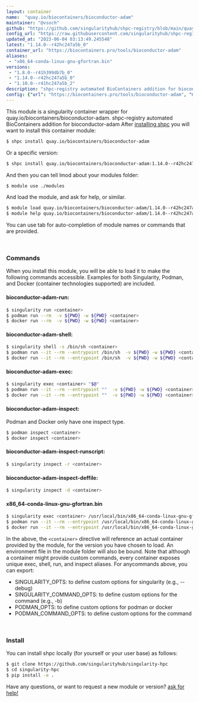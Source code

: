 ```yaml
---
layout: container
name:  "quay.io/biocontainers/bioconductor-adam"
maintainer: "@vsoch"
github: "https://github.com/singularityhub/shpc-registry/blob/main/quay.io/biocontainers/bioconductor-adam/container.yaml"
config_url: "https://raw.githubusercontent.com/singularityhub/shpc-registry/main/quay.io/biocontainers/bioconductor-adam/container.yaml"
updated_at: "2023-06-04 03:13:49.245548"
latest: "1.14.0--r42hc247a5b_0"
container_url: "https://biocontainers.pro/tools/bioconductor-adam"
aliases:
 - "x86_64-conda-linux-gnu-gfortran.bin"
versions:
 - "1.8.0--r41h399db7b_0"
 - "1.14.0--r42hc247a5b_0"
 - "1.10.0--r41hc247a5b_2"
description: "shpc-registry automated BioContainers addition for bioconductor-adam"
config: {"url": "https://biocontainers.pro/tools/bioconductor-adam", "maintainer": "@vsoch", "description": "shpc-registry automated BioContainers addition for bioconductor-adam", "latest": {"1.14.0--r42hc247a5b_0": "sha256:3777288f029b4e08eb45d9667f2a7dae818014e39e82e59236704b4e577f3ce7"}, "tags": {"1.8.0--r41h399db7b_0": "sha256:1e7125c4492d7327120b7195b6c99d99ff93d48733ede9f23d758ca745064a9b", "1.14.0--r42hc247a5b_0": "sha256:3777288f029b4e08eb45d9667f2a7dae818014e39e82e59236704b4e577f3ce7", "1.10.0--r41hc247a5b_2": "sha256:bf605d7e17c22c7d076a3bfb5d8c58a647f3893eeb8405e32ff200f4ab7502dd"}, "docker": "quay.io/biocontainers/bioconductor-adam", "aliases": {"x86_64-conda-linux-gnu-gfortran.bin": "/usr/local/bin/x86_64-conda-linux-gnu-gfortran.bin"}}
---
```


This module is a singularity container wrapper for quay.io/biocontainers/bioconductor-adam.
shpc-registry automated BioContainers addition for bioconductor-adam
After [installing shpc](#install) you will want to install this container module:


```bash
$ shpc install quay.io/biocontainers/bioconductor-adam
```

Or a specific version:

```bash
$ shpc install quay.io/biocontainers/bioconductor-adam:1.14.0--r42hc247a5b_0
```

And then you can tell lmod about your modules folder:

```bash
$ module use ./modules
```

And load the module, and ask for help, or similar.

```bash
$ module load quay.io/biocontainers/bioconductor-adam/1.14.0--r42hc247a5b_0
$ module help quay.io/biocontainers/bioconductor-adam/1.14.0--r42hc247a5b_0
```

You can use tab for auto-completion of module names or commands that are provided.

<br>

### Commands

When you install this module, you will be able to load it to make the following commands accessible.
Examples for both Singularity, Podman, and Docker (container technologies supported) are included.

#### bioconductor-adam-run:

```bash
$ singularity run <container>
$ podman run --rm  -v ${PWD} -w ${PWD} <container>
$ docker run --rm  -v ${PWD} -w ${PWD} <container>
```

#### bioconductor-adam-shell:

```bash
$ singularity shell -s /bin/sh <container>
$ podman run --it --rm --entrypoint /bin/sh  -v ${PWD} -w ${PWD} <container>
$ docker run --it --rm --entrypoint /bin/sh  -v ${PWD} -w ${PWD} <container>
```

#### bioconductor-adam-exec:

```bash
$ singularity exec <container> "$@"
$ podman run --it --rm --entrypoint ""  -v ${PWD} -w ${PWD} <container> "$@"
$ docker run --it --rm --entrypoint ""  -v ${PWD} -w ${PWD} <container> "$@"
```

#### bioconductor-adam-inspect:

Podman and Docker only have one inspect type.

```bash
$ podman inspect <container>
$ docker inspect <container>
```

#### bioconductor-adam-inspect-runscript:

```bash
$ singularity inspect -r <container>
```

#### bioconductor-adam-inspect-deffile:

```bash
$ singularity inspect -d <container>
```


#### x86_64-conda-linux-gnu-gfortran.bin

```bash
$ singularity exec <container> /usr/local/bin/x86_64-conda-linux-gnu-gfortran.bin
$ podman run --it --rm --entrypoint /usr/local/bin/x86_64-conda-linux-gnu-gfortran.bin   -v ${PWD} -w ${PWD} <container> -c " $@"
$ docker run --it --rm --entrypoint /usr/local/bin/x86_64-conda-linux-gnu-gfortran.bin   -v ${PWD} -w ${PWD} <container> -c " $@"
```



In the above, the `<container>` directive will reference an actual container provided
by the module, for the version you have chosen to load. An environment file in the
module folder will also be bound. Note that although a container
might provide custom commands, every container exposes unique exec, shell, run, and
inspect aliases. For anycommands above, you can export:

 - SINGULARITY_OPTS: to define custom options for singularity (e.g., --debug)
 - SINGULARITY_COMMAND_OPTS: to define custom options for the command (e.g., -b)
 - PODMAN_OPTS: to define custom options for podman or docker
 - PODMAN_COMMAND_OPTS: to define custom options for the command

<br>

### Install

You can install shpc locally (for yourself or your user base) as follows:

```bash
$ git clone https://github.com/singularityhub/singularity-hpc
$ cd singularity-hpc
$ pip install -e .
```

Have any questions, or want to request a new module or version? [ask for help!](https://github.com/singularityhub/singularity-hpc/issues)